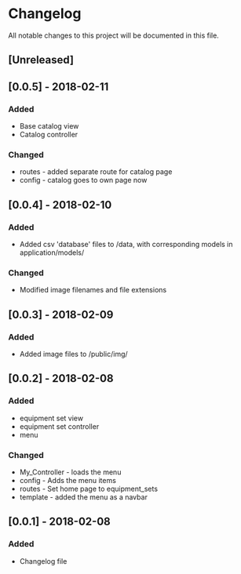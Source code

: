 # Changelog

All notable changes to this project will be documented in this file.


## [Unreleased]

## [0.0.5] - 2018-02-11
### Added
- Base catalog view 
- Catalog controller

### Changed
- routes - added separate route for catalog page
- config - catalog goes to own page now

## [0.0.4] - 2018-02-10
### Added
- Added csv 'database' files to /data, with corresponding models in application/models/
### Changed
- Modified image filenames and file extensions

## [0.0.3] - 2018-02-09
### Added
- Added image files to /public/img/

## [0.0.2] - 2018-02-08
### Added
- equipment set view
- equipment set controller
- menu
### Changed
- My_Controller - loads the menu
- config - Adds the menu items
- routes - Set home page to equipment_sets
- template - added the menu as a navbar


## [0.0.1] - 2018-02-08
### Added
- Changelog file




